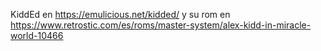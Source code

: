 KiddEd en https://emulicious.net/kidded/
y su rom en https://www.retrostic.com/es/roms/master-system/alex-kidd-in-miracle-world-10466
